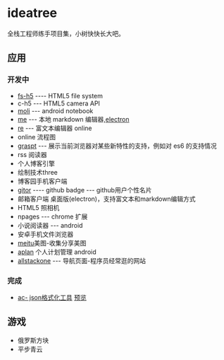 # ideatree
全栈工程师练手项目集，小树快快长大吧。

## 应用
### 开发中
* [fs-h5](https://github.com/wangpin34/fs-h5) ---- HTML5 file system
* c-h5 --- HTML5 camera API
* [moli](https://github.com/wangpin34/moli) --- android notebook
* [me]() --- 本地 markdown 编辑器,[electron](https://github.com/electron/electron)
* [re](https://github.com/wangpin34/re) --- 富文本编辑器 online
* online 流程图
* [graspt]() --- 展示当前浏览器对某些新特性的支持，例如对 es6 的支持情况
* rss 阅读器
* 个人博客引擎
* 绘制技术three
* 博客园手机客户端
* [gitor](https://github.com/wangpin34/gitor) ---- github badge --- github用户个性名片
* 邮箱客户端 桌面版(electron)，支持富文本和markdown编辑方式
* HTML5 照相机
* npages --- chrome 扩展
* 小说阅读器 --- android
* 安卓手机文件浏览器
* [meitu](https://github.com/wangpin34/meitu)美图-收集分享美图
* [aplan](https://github.com/wangpin34/aplan) 个人计划管理 android
* [allstackone](https://github.com/wangpin34/allstackone) --- 导航页面-程序员经常逛的网站

### 完成
* [ac- json格式化工具](https://github.com/wangpin34/ac) [预览](http://wangpin34.github.io/ac/)


## 游戏
* 俄罗斯方块
* 平步青云


